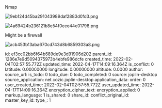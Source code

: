 Nmap

![9eb124d45ba291043989daf2883d0fd3.png](:/9d4e2edabf8f45a5bddafe8fa4e76186)

![4a69424b236121b8e54f0eee44e01798.png](:/1985bbbb13204af08becf1b7e3a0fc58)

Might be a firewall

![acb453b13aba670cd743d8b6859303a8.png](:/f86d9f1791a3445b9d16646fd74ca1ea)

id: ef3cc02bb6f64b689de9e3d91906d202
parent_id: 1286e7e9d5094375973b4ebfe986dcfe
created_time: 2022-02-04T02:57:55.772Z
updated_time: 2022-04-17T14:09:16.364Z
is_conflict: 0
latitude: 0.00000000
longitude: 0.00000000
altitude: 0.0000
author: 
source_url: 
is_todo: 0
todo_due: 0
todo_completed: 0
source: joplin-desktop
source_application: net.cozic.joplin-desktop
application_data: 
order: 0
user_created_time: 2022-02-04T02:57:55.772Z
user_updated_time: 2022-04-17T14:09:16.364Z
encryption_cipher_text: 
encryption_applied: 0
markup_language: 1
is_shared: 0
share_id: 
conflict_original_id: 
master_key_id: 
type_: 1